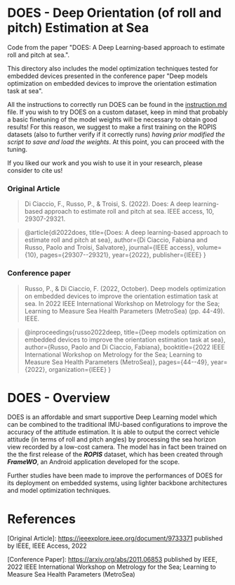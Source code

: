 # DOES - Deep Orientation (of roll and pitch) Estimation at Sea
Code from the paper "DOES: A Deep Learning-based approach to estimate roll and pitch at sea.". 

This directory also includes the model optimization techniques tested for embedded devices presented in the conference paper "Deep models optimization on embedded devices to improve the orientation estimation task at sea".

All the instructions to correctly run DOES can be found in the [instruction.md](./instruction.md) file.
If you wish to try DOES on a custom dataset, keep in mind that probably a basic finetuning of the model weights will be necessary to obtain good results! For this reason, we suggest to make a first training on the ROPIS datasets (also to further verify if it correctly runs) *having prior modified the script to save and load the weights*. At this point, you can proceed with the tuning.

If you liked our work and you wish to use it in your research, please consider to cite us!

### Original Article
> Di Ciaccio, F., Russo, P., & Troisi, S. (2022). Does: A deep learning-based approach to estimate roll and pitch at sea. IEEE access, 10, 29307-29321.

> @article{di2022does,
  title={Does: A deep learning-based approach to estimate roll and pitch at sea},
  author={Di Ciaccio, Fabiana and Russo, Paolo and Troisi, Salvatore},
  journal={IEEE access},
  volume={10},
  pages={29307--29321},
  year={2022},
  publisher={IEEE}
}

### Conference paper
> Russo, P., & Di Ciaccio, F. (2022, October). Deep models optimization on embedded devices to improve the orientation estimation task at sea. In 2022 IEEE International Workshop on Metrology for the Sea; Learning to Measure Sea Health Parameters (MetroSea) (pp. 44-49). IEEE.

> @inproceedings{russo2022deep,
  title={Deep models optimization on embedded devices to improve the orientation estimation task at sea},
  author={Russo, Paolo and Di Ciaccio, Fabiana},
  booktitle={2022 IEEE International Workshop on Metrology for the Sea; Learning to Measure Sea Health Parameters (MetroSea)},
  pages={44--49},
  year={2022},
  organization={IEEE}
}

# DOES - Overview
DOES is an affordable and smart supportive Deep Learning model which can be combined to the traditional IMU-based configurations to improve the accuracy of the attitude estimation. 
It is able to output the correct vehicle attitude (in terms of roll and pitch angles) by processing the sea horizon view recorded by a low-cost camera.
The model has in fact been trained on the the first release of the ***ROPIS*** dataset, which has been created through ***FrameWO***, an Android application developed for the scope.

Further studies have been made to improve the performances of DOES for its deployment on embedded systems, using lighter backbone architectures and model optimization techniques.
<!--- ### DANAE Roll estimation - OXIO Dataset

![plot](./Results_Figure/oxford_LKF_phi.jpg)
![plot](./Results_Figure/oxford_danae1_phi.jpg)

### DANAE Pitch estimation - UCS Dataset
![plot](./Results_Figure/ucs_lkf_theta.jpg)
![plot](./Results_Figure/ucs_danae1_theta.jpg)

DANAE++ is the enhanced version of the first architecture: it is able to denoise IMU/AHRS data obtained through both the Linear (LKF) and Extended (EKF) Kalman filter-derived values. Better results are achieved by DANAE++ also when compared to common low-pass filters (in our study, the [Butter LP filter](https://docs.scipy.org/doc/scipy/reference/generated/scipy.signal.butter.html
) and the [Uniform1d filter](https://docs.scipy.org/doc/scipy/reference/generated/scipy.ndimage.uniform_filter.html) both provided by the Scipy library).

The following images shows the results obtained by DANAE++ w.r.t. the roll angle estimation provided by the EKF and the LP filters for the OXIO Dataset, together with DANAE++ performance on the pitch angle estimation for the UCS Dataset.

### DANAE++ Roll estimation - OXIO Dataset
![plot](./Results_Figure/oxford_EKF_phi.jpg)
![plot](./Results_Figure/oxford_danae++_phi.jpg)
![plot](./Results_Figure/comparative_filters_butter_phi.jpg)
![plot](./Results_Figure/comparative_filters_uniform_phi.jpg)

### DANAE++ Pitch estimation - UCS Dataset
![plot](./Results_Figure/ucs_ekf_theta.jpg)
![plot](./Results_Figure/ucs_danae++_theta.jpg) ... -->

# References
[Original Article]: https://ieeexplore.ieee.org/document/9733371 published by IEEE, IEEE Access, 2022

[Conference Paper]: https://arxiv.org/abs/2011.06853 published by IEEE, 2022 IEEE International Workshop on Metrology for the Sea; Learning to Measure Sea Health Parameters (MetroSea)

